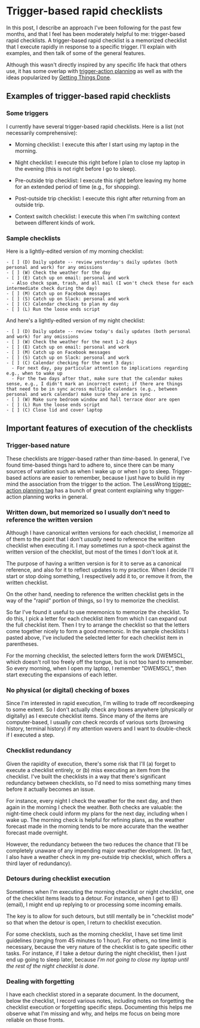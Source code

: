 # Trigger-based rapid checklists

In this post, I describe an approach I've been following for the past
few months, and that I feel has been moderately helpful to me:
trigger-based rapid checklists. A trigger-based rapid checklist is a
memorized checklist that I execute rapidly in response to a specific
trigger. I'll explain with examples, and then talk of some of the
general features.

Although this wasn't directly inspired by any specific life hack that
others use, it has some overlap with [trigger-action
planning](https://www.lesswrong.com/tag/trigger-action-planning) as
well as with the ideas popularized by [Getting Things
Done](https://en.wikipedia.org/wiki/Getting_Things_Done).

## Examples of trigger-based rapid checklists

### Some triggers

I currently have several trigger-based rapid checklists. Here is a
list (not necessarily comprehensive):

* Morning checklist: I execute this after I start using my laptop in
  the morning.

* Night checklist: I execute this right before I plan to close my
  laptop in the evening (this is not right before I go to sleep).

* Pre-outside trip checklist: I execute this right before leaving my
  home for an extended period of time (e.g., for shopping).

* Post-outside trip checklist: I execute this right after returning
  from an outside trip.

* Context switch checklist: I execute this when I'm switching context
  between different kinds of work.

### Sample checklists

Here is a lightly-edited version of my morning checklist:

```
- [ ] (D) Daily update -- review yesterday's daily updates (both personal and work) for any omissions
- [ ] (W) Check the weather for the day
- [ ] (E) Catch up on email: personal and work
  - Also check spam, trash, and all mail (I won't check these for each intermediate check during the day)
- [ ] (M) Catch up on Facebook messages
- [ ] (S) Catch up on Slack: personal and work
- [ ] (C) Calendar checking to plan my day
- [ ] (L) Run the loose ends script
```

And here's a lightly-edited version of my night checklist:

```
- [ ] (D) Daily update -- review today's daily updates (both personal and work) for any omissions
- [ ] (W) Check the weather for the next 1-2 days
- [ ] (E) Catch up on email: personal and work
- [ ] (M) Catch up on Facebook messages
- [ ] (S) Catch up on Slack: personal and work
- [ ] (C) Calendar checking for the next 3 days:
  - For next day, pay particular attention to implications regarding e.g., when to wake up
  - For the two days after that, make sure that the calendar makes sense, e.g., I didn't mark an incorrect event; if there are things that need to be in sync across multiple calendars (e.g., between personal and work calendar) make sure they are in sync
- [ ] (W) Make sure bedroom window and hall terrace door are open
- [ ] (L) Run the loose ends script
- [ ] (C) Close lid and cover laptop
```

## Important features of execution of the checklists

### Trigger-based nature

These checklists are *trigger*-based rather than *time*-based. In
general, I've found time-based things hard to adhere to, since there
can be many sources of variation such as when I wake up or when I go
to sleep. Trigger-based actions are easier to remember, because I just
have to build in my mind the association from the trigger to the
action. The LessWrong [trigger-action planning
tag](https://www.lesswrong.com/tag/trigger-action-planning) has a
bunch of great content explaining why trigger-action planning works in
general.

### Written down, but memorized so I usually don't need to reference the written version

Although I have canonical written versions for each checklist, I
memorize all of them to the point that I don't *usually* need to
reference the written checklist when executing it. I may sometimes run
a spot-check against the written version of the checklist, but most of
the times I don't look at it.

The purpose of having a written version is for it to serve as a
canonical reference, and also for it to reflect updates to my
practice. When I decide I'll start or stop doing something, I
respectively add it to, or remove it from, the written checklist.

On the other hand, needing to reference the written checklist gets in
the way of the "rapid" portion of things, so I try to memorize the
checklist.

So far I've found it useful to use mnemonics to memorize the
checklist. To do this, I pick a letter for each checklist item from
which I can expand out the full checklist item. Then I try to arrange
the checklist so that the letters come together nicely to form a good
mnemonic. In the sample checklists I pasted above, I've included the
selected letter for each checklist item in parentheses.

For the morning checklist, the selected letters form the work DWEMSCL,
which doesn't roll too freely off the tongue, but is not too hard to
remember. So every morning, when I open my laptop, I remember
"DWEMSCL", then start executing the expansions of each letter.

### No physical (or digital) checking of boxes

Since I'm interested in rapid execution, I'm willing to trade off
recordkeeping to some extent. So I don't actually check any boxes
anywhere (physically or digitally) as I execute checklist items. Since
many of the items are computer-based, I usually *can* check records of
various sorts (browsing history, terminal history) if my attention
wavers and I want to double-check if I executed a step.

### Checklist redundancy

Given the rapidity of execution, there's some risk that I'll (a)
forget to execute a checklist entirely, or (b) miss executing an item
from the checklist. I've built the checklists in a way that there's
significant redundancy between checklists, so I'd need to miss
something many times before it actually becomes an issue.

For instance, every night I check the weather for the next day, and
then again in the morning I check the weather. Both checks are
valuable: the night-time check could inform my plans for the next day,
including when I wake up. The morning check is helpful for refining
plans, as the weather forecast made in the morning tends to be more
accurate than the weather forecast made overnight.

However, the redundancy between the two reduces the chance that I'll
be completely unaware of any impending major weather development. (In
fact, I also have a weather check in my pre-outside trip checklist,
which offers a third layer of redundancy).

### Detours during checklist execution

Sometimes when I'm executing the morning checklist or night checklist,
one of the checklist items leads to a detour. For instance, when I get
to (E) (email), I might end up replying to or processing some incoming
emails.

The key is to allow for such detours, but still mentally be in
"checklist mode" so that when the detour is open, I return to
checklist execution.

For some checklists, such as the morning checklist, I have set time
limit guidelines (ranging from 45 minutes to 1 hour). For others, no
time limit is necessary, because the very nature of the checklist is
to gate specific other tasks. For instance, if I take a detour during
the night checklist, then I just end up going to sleep later, because
*I'm not going to close my laptop until the rest of the night
checklist is done*.

### Dealing with forgetting

I have each checklist stored in a separate document. In the document,
below the checklist, I record various notes, including notes on
forgetting the checklist execution or forgetting specific
steps. Documenting this helps me observe what I'm missing and why, and
helps me focus on being more reliable on those fronts.
